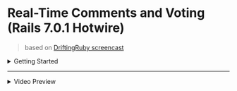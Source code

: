 
# Real-Time Comments and Voting (Rails 7.0.1 Hotwire)

>  based on [DriftingRuby screencast](https://www.driftingruby.com/episodes/real-time-comments-and-voting)


<details>
  <summary>Getting Started</summary>

  ## Check version:
  
  * Yarn
  ```ruby
  yarn --version
  ```
  * PostgreSQL
  ```ruby
  psql --version
  ```
  * Ruby (ruby 3.1.0p0)
  ```ruby
  ruby --version
  ```
  if need
  ```ruby
  rvm install 3.1.0
  rvm use 3.1.0
  ```
  * Rails (Rails 7.0.1)
  ```ruby
  rails --version
  ```
  if need
  ```ruby
  gem install rails
  ```
  ## Install application:
  
  1) Bundle install:
  
  ```ruby
  bundle install
  ```
  2) Yarn install:
 
  ```ruby
  yarn install --check-files
  ```
  3) Prepare database (db:setup or db:prepare)
 
  ```ruby
  bin/rails db:prepare
  ```
  or
  ```ruby
  bin/rails db:setup
  ```
  4) Compile JS/CSS

  ```ruby
  yarn run build
  yarn run build:css
  ```
  
  ## Start application:
  
  ```ruby
  bin/rails s
  ```
  or with foreman
  ```ruby
  gem install foreman
  bin/dev
  ```
</details>

----------------------------------------------------------

<details>
  <summary>Video Preview</summary>
  Fisrt stage
  
  https://user-images.githubusercontent.com/17977331/149556454-0d8616c9-a1e0-462f-95aa-6a134c742c58.mp4
  
  Second stage
  
  https://user-images.githubusercontent.com/17977331/150297843-4a9a29cc-fbc7-40db-90a3-23301f9c15e2.mov

  Product Card
  
  ![2022-01-30 22 41 59](https://user-images.githubusercontent.com/17977331/151717085-821722d9-839a-4dc5-a0eb-9428c354f5d8.jpg)

  

</details>

